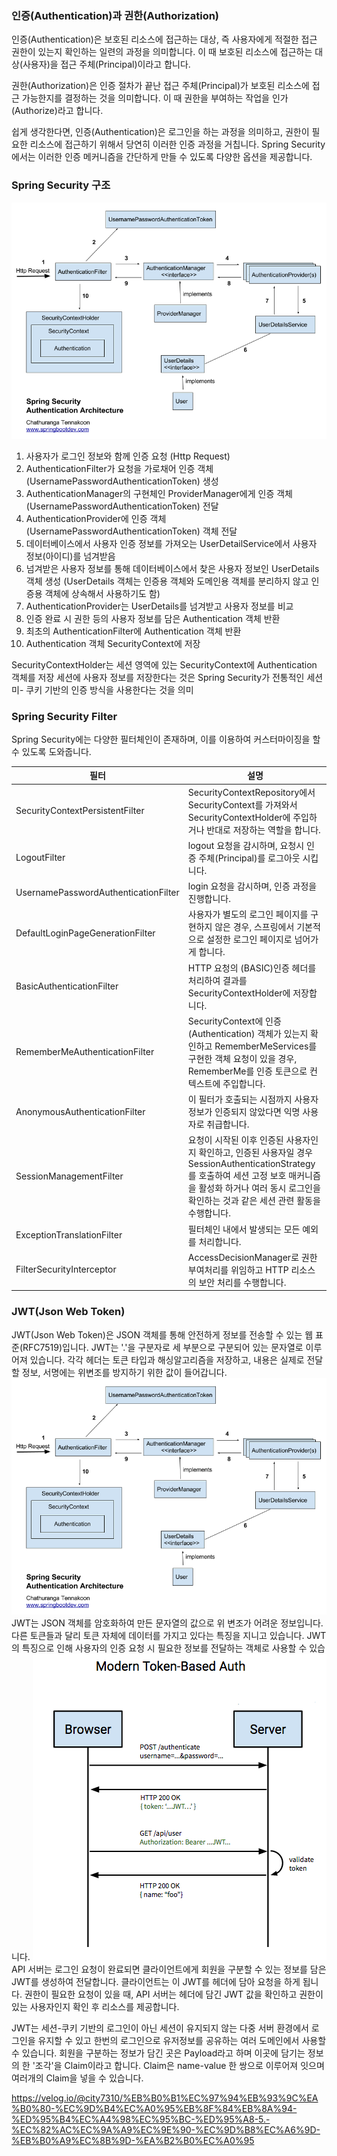 ### 인증(Authentication)과 권한(Authorization)
인증(Authentication)은 보호된 리소스에 접근하는 대상, 즉 사용자에게 적절한 접근 권한이 있는지 확인하는 일련의 과정을 의미합니다.
이 때 보호된 리소스에 접근하는 대상(사용자)을 접근 주체(Principal)이라고 합니다.

권한(Authorization)은 인증 절차가 끝난 접근 주체(Principal)가 보호된 리소스에 접근 가능한지를 결정하는 것을 의미합니다.
이 때 권한을 부여하는 작업을 인가(Authorize)라고 합니다.

쉽게 생각한다면, 인증(Authentication)은 로그인을 하는 과정을 의미하고, 권한이 필요한 리소스에 접근하기 위해서 당연히 이러한 인증 과정을 거칩니다.
Spring Security에서는 이러한 인증 메커니즘을 간단하게 만들 수 있도록 다양한 옵션을 제공합니다.

### Spring Security 구조
![structures](images/structures.png)
1. 사용자가 로그인 정보와 함께 인증 요청 (Http Request)
2. AuthenticationFilter가 요청을 가로채어 인증 객체(UsernamePasswordAuthenticationToken) 생성
3. AuthenticationManager의 구현체인 ProviderManager에게 인증 객체(UsernamePasswordAuthenticationToken) 전달
4. AuthenticationProvider에 인증 객체(UsernamePasswordAuthenticationToken) 객체 전달
5. 데이터베이스에서 사용자 인증 정보를 가져오는 UserDetailService에서 사용자 정보(아이디)를 넘겨받음
6. 넘겨받은 사용자 정보를 통해 데이터베이스에서 찾은 사용자 정보인 UserDetails 객체 생성
(UserDetails 객체는 인증용 객체와 도메인용 객체를 분리하지 않고 인증용 객체에 상속해서 사용하기도 함)
7. AuthenticationProvider는 UserDetails를 넘겨받고 사용자 정보를 비교
8. 인증 완료 시 권한 등의 사용자 정보를 담은 Authentication 객체 반환
9. 최초의 AuthenticationFilter에 Authentication 객체 반환
10. Authentication 객체 SecurityContext에 저장

SecurityContextHolder는 세션 영역에 있는 SecurityContext에 Authentication 객체를 저장
세션에 사용자 정보를 저장한다는 것은 Spring Security가 전통적인 세션미- 쿠키 기반의 인증 방식을 사용한다는 것을 의미

### Spring Security Filter
Spring Security에는 다양한 필터체인이 존재하며, 이를 이용하여 커스터마이징을 할 수 있도록 도와줍니다.

|필터|설명|
|-----|---|
|SecurityContextPersistentFilter|SecurityContextRepository에서 SecurityContext를 가져와서 SecurityContextHolder에 주입하거나 반대로 저장하는 역할을 합니다.|
|LogoutFilter|logout 요청을 감시하며, 요청시 인증 주체(Principal)를 로그아웃 시킵니다.|
|UsernamePasswordAuthenticationFilter|login 요청을 감시하며, 인증 과정을 진행합니다.|
|DefaultLoginPageGenerationFilter|사용자가 별도의 로그인 페이지를 구현하지 않은 경우, 스프링에서 기본적으로 설정한 로그인 페이지로 넘어가게 합니다.|
|BasicAuthenticationFilter|HTTP 요청의 (BASIC)인증 헤더를 처리하여 결과를 SecurityContextHolder에 저장합니다.|
|RememberMeAuthenticationFilter|SecurityContext에 인증(Authentication) 객체가 있는지 확인하고 RememberMeServices를 구현한 객체 요청이 있을 경우, RememberMe를 인증 토큰으로 컨텍스트에 주입합니다.|
|AnonymousAuthenticationFilter|이 필터가 호출되는 시점까지 사용자 정보가 인증되지 않았다면 익명 사용자로 취급합니다.|
|SessionManagementFilter|요청이 시작된 이후 인증된 사용자인지 확인하고, 인증된 사용자일 경우 SessionAuthenticationStrategy를 호출하여 세션 고정 보호 매커니즘을 활성화 하거나 여러 동시 로그인을 확인하는 것과 같은 세션 관련 활동을 수행합니다.|
|ExceptionTranslationFilter|필터체인 내에서 발생되는 모든 예외를 처리합니다.|
|FilterSecurityInterceptor|AccessDecisionManager로 권한부여처리를 위임하고 HTTP 리소스의 보안 처리를 수행합니다.|

### JWT(Json Web Token)
JWT(Json Web Token)은 JSON 객체를 통해 안전하게 정보를 전송할 수 있는 웹 표준(RFC7519)입니다. 
JWT는 '.'을 구분자로 세 부분으로 구분되어 있는 문자열로 이루어져 있습니다. 각각 헤더는 토큰 타입과 해싱알고리즘을 저장하고, 내용은 실제로 전달할 정보, 서명에는 위변조를 방지하기 위한 값이 들어갑니다.
![jwt](images/structures.png)
JWT는 JSON 객체를 암호화하여 만든 문자열의 값으로 위 변조가 어려운 정보입니다. 다른 토큰들과 달리 토큰 자체에 데이터를 가지고 있다는 특징을 지니고 있습니다.
JWT의 특징으로 인해 사용자의 인증 요청 시 필요한 정보를 전달하는 객체로 사용할 수 있습니다.
![jwtProcess](images/jwtProcess.png)
API 서버는 로그인 요청이 완료되면 클라이언트에게 회원을 구분할 수 있는 정보를 담은 JWT를 생성하여 전달합니다.
클라이언트는 이 JWT를 헤더에 담아 요청을 하게 됩니다. 권한이 필요한 요청이 있을 때, API 서버는 헤더에 담긴 JWT 값을 확인하고 권한이 있는 사용자인지 확인 후 리소스를 제공합니다.

JWT는 세션-쿠키 기반의 로그인이 아닌 세션이 유지되지 않는 다중 서버 환경에서 로그인을 유지할 수 있고 한번의 로그인으로 유저정보를 공유하는 여러 도메인에서 사용할 수 있습니다.
회원을 구분하는 정보가 담긴 곳은 Payload라고 하며 이곳에 담기는 정보의 한 '조각'을 Claim이라고 합니다.
Claim은 name-value 한 쌍으로 이루어져 잇으며 여러개의 Claim을 넣을 수 있습니다.


https://velog.io/@city7310/%EB%B0%B1%EC%97%94%EB%93%9C%EA%B0%80-%EC%9D%B4%EC%A0%95%EB%8F%84%EB%8A%94-%ED%95%B4%EC%A4%98%EC%95%BC-%ED%95%A8-5.-%EC%82%AC%EC%9A%A9%EC%9E%90-%EC%9D%B8%EC%A6%9D-%EB%B0%A9%EC%8B%9D-%EA%B2%B0%EC%A0%95
